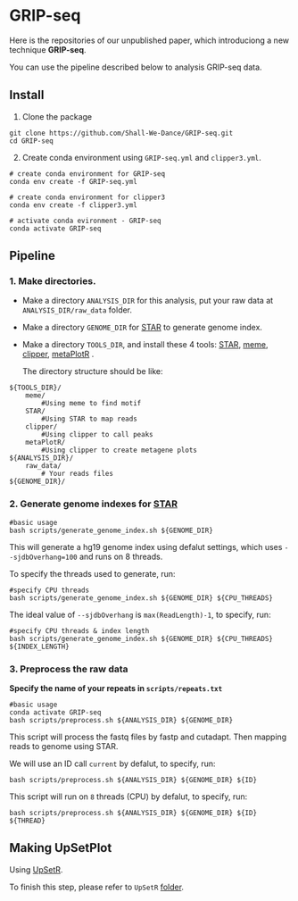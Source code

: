 <!--![homepic](imgs/home.png)-->

# GRIP-seq

Here is the repositories of our unpublished paper, which introduciong a new technique **GRIP-seq**.

You can use the pipeline described below to analysis GRIP-seq data.

## Install

1. Clone the package
```
git clone https://github.com/Shall-We-Dance/GRIP-seq.git
cd GRIP-seq
```

2. Create conda environment using `GRIP-seq.yml` and `clipper3.yml`.
```
# create conda environment for GRIP-seq
conda env create -f GRIP-seq.yml

# create conda environment for clipper3
conda env create -f clipper3.yml

# activate conda evironment - GRIP-seq
conda activate GRIP-seq
```
## Pipeline

### 1.  Make directories.

+ Make a directory `ANALYSIS_DIR` for this analysis, put your raw data at `ANALYSIS_DIR/raw_data` folder. 

+ Make a directory `GENOME_DIR` for [STAR](https://github.com/alexdobin/STAR) to generate genome index. 

+ Make a directory `TOOLS_DIR`, and install these 4 tools: [STAR](https://github.com/alexdobin/STAR), [meme](https://meme-suite.org/meme/doc/download.html), [clipper](https://github.com/YeoLab/clipper), [metaPlotR](https://github.com/olarerin/metaPlotR) . 

  The directory structure should be like:
  
```
${TOOLS_DIR}/
    meme/
        #Using meme to find motif
    STAR/
        #Using STAR to map reads
    clipper/
        #Using clipper to call peaks
    metaPlotR/
        #Using clipper to create metagene plots
${ANALYSIS_DIR}/
    raw_data/
        # Your reads files
${GENOME_DIR}/

```

### 2.  Generate genome indexes for [STAR](https://github.com/alexdobin/STAR)

  ```
  #basic usage
  bash scripts/generate_genome_index.sh ${GENOME_DIR}
  ```
  This will generate a hg19 genome index using defalut settings, which uses `--sjdbOverhang=100` and runs on 8 threads.
  
  To specify the threads used to generate, run:
  
  ```
  #specify CPU threads
  bash scripts/generate_genome_index.sh ${GENOME_DIR} ${CPU_THREADS}
  ```
  
  The ideal value of `--sjdbOverhang` is `max(ReadLength)-1`, to specify, run:
  
  ```
  #specify CPU threads & index length
  bash scripts/generate_genome_index.sh ${GENOME_DIR} ${CPU_THREADS} ${INDEX_LENGTH}
  ```
### 3.  Preprocess the raw data

  **Specify the name of your repeats in `scripts/repeats.txt`**

  ```
  #basic usage
  conda activate GRIP-seq
  bash scripts/preprocess.sh ${ANALYSIS_DIR} ${GENOME_DIR}
  ```

  This script will process the fastq files by fastp and cutadapt. Then mapping reads to genome using STAR.
  
  We will use an ID call `current` by defalut, to specify, run:
  
  ```
  bash scripts/preprocess.sh ${ANALYSIS_DIR} ${GENOME_DIR} ${ID}
  ```
  
  This script will run on `8` threads (CPU) by defalut, to specify, run:

  ```
  bash scripts/preprocess.sh ${ANALYSIS_DIR} ${GENOME_DIR} ${ID} ${THREAD}
  ```
  
## Making UpSetPlot

Using [UpSetR](https://github.com/hms-dbmi/UpSetR).

To finish this step, please refer to `UpSetR` [folder](https://github.com/Shall-We-Dance/GRIP-seq/tree/main/UpSetR).
